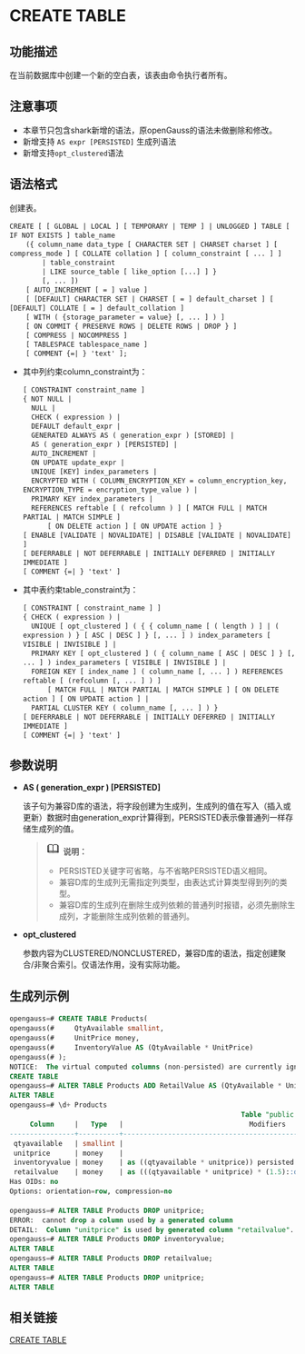 # CREATE TABLE

## 功能描述<a name="zh-cn_topic_0283137629_zh-cn_topic_0237122117_zh-cn_topic_0059778169_s0867185fef0f4a228532d432b598cb26"></a>

在当前数据库中创建一个新的空白表，该表由命令执行者所有。

## 注意事项<a name="zh-cn_topic_0283137629_zh-cn_topic_0237122117_zh-cn_topic_0059778169_sb04dbf08cbd848649163edbff21254a1"></a>

-   本章节只包含shark新增的语法，原openGauss的语法未做删除和修改。
-   新增支持 `AS expr [PERSISTED]` 生成列语法
-   新增支持`opt_clustered`语法

## 语法格式<a name="zh-cn_topic_0283137629_zh-cn_topic_0237122117_zh-cn_topic_0059778169_sc7a49d08f8ac43189f0e7b1c74f877eb"></a>

创建表。

```
CREATE [ [ GLOBAL | LOCAL ] [ TEMPORARY | TEMP ] | UNLOGGED ] TABLE [ IF NOT EXISTS ] table_name 
    ({ column_name data_type [ CHARACTER SET | CHARSET charset ] [ compress_mode ] [ COLLATE collation ] [ column_constraint [ ... ] ]
        | table_constraint
        | LIKE source_table [ like_option [...] ] }
        [, ... ])
    [ AUTO_INCREMENT [ = ] value ]
    [ [DEFAULT] CHARACTER SET | CHARSET [ = ] default_charset ] [ [DEFAULT] COLLATE [ = ] default_collation ]
    [ WITH ( {storage_parameter = value} [, ... ] ) ]
    [ ON COMMIT { PRESERVE ROWS | DELETE ROWS | DROP } ]
    [ COMPRESS | NOCOMPRESS ]
    [ TABLESPACE tablespace_name ]
    [ COMMENT {=| } 'text' ];
```

-   其中列约束column\_constraint为：

    ```
    [ CONSTRAINT constraint_name ]
    { NOT NULL |
      NULL |
      CHECK ( expression ) |
      DEFAULT default_expr |
      GENERATED ALWAYS AS ( generation_expr ) [STORED] |
      AS ( generation_expr ) [PERSISTED] |
      AUTO_INCREMENT |
      ON UPDATE update_expr |
      UNIQUE [KEY] index_parameters |
      ENCRYPTED WITH ( COLUMN_ENCRYPTION_KEY = column_encryption_key, ENCRYPTION_TYPE = encryption_type_value ) |
      PRIMARY KEY index_parameters |
      REFERENCES reftable [ ( refcolumn ) ] [ MATCH FULL | MATCH PARTIAL | MATCH SIMPLE ]
          [ ON DELETE action ] [ ON UPDATE action ] }
    [ ENABLE [VALIDATE | NOVALIDATE] | DISABLE [VALIDATE | NOVALIDATE] ]
    [ DEFERRABLE | NOT DEFERRABLE | INITIALLY DEFERRED | INITIALLY IMMEDIATE ]
    [ COMMENT {=| } 'text' ]
    ```

-   其中表约束table\_constraint为：

    ```
    [ CONSTRAINT [ constraint_name ] ]
    { CHECK ( expression ) |
      UNIQUE [ opt_clustered ] ( { { column_name [ ( length ) ] | ( expression ) } [ ASC | DESC ] } [, ... ] ) index_parameters [ VISIBLE | INVISIBLE ] |
      PRIMARY KEY [ opt_clustered ] ( { column_name [ ASC | DESC ] } [, ... ] ) index_parameters [ VISIBLE | INVISIBLE ] |
      FOREIGN KEY [ index_name ] ( column_name [, ... ] ) REFERENCES reftable [ (refcolumn [, ... ] ) ]
          [ MATCH FULL | MATCH PARTIAL | MATCH SIMPLE ] [ ON DELETE action ] [ ON UPDATE action ] |
      PARTIAL CLUSTER KEY ( column_name [, ... ] ) }
    [ DEFERRABLE | NOT DEFERRABLE | INITIALLY DEFERRED | INITIALLY IMMEDIATE ]
    [ COMMENT {=| } 'text' ]
    ```

## 参数说明<a name="zh-cn_topic_0283137629_zh-cn_topic_0237122117_zh-cn_topic_0059778169_s99cf2ac11c79436c93385e4efd7c4428"></a>

+ **AS \( generation\_expr \) \[PERSISTED\]**

  该子句为兼容D库的语法，将字段创建为生成列，生成列的值在写入（插入或更新）数据时由generation\_expr计算得到，PERSISTED表示像普通列一样存储生成列的值。

  >![](public_sys-resources/icon-note.png) **说明：** 
  >
  >-   PERSISTED关键字可省略，与不省略PERSISTED语义相同。
  >-   兼容D库的生成列无需指定列类型，由表达式计算类型得到列的类型。
  >-   兼容D库的生成列在删除生成列依赖的普通列时报错，必须先删除生成列，才能删除生成列依赖的普通列。

-   **opt\_clustered**

    参数内容为CLUSTERED/NONCLUSTERED，兼容D库的语法，指定创建聚合/非聚合索引。仅语法作用，没有实际功能。

## 生成列示例<a name="zh-cn_topic_0283136578_zh-cn_topic_0237122106_zh-cn_topic_0059777455_s985289833081489e9d77c485755bd362"></a>

```sql
opengauss=# CREATE TABLE Products(
opengauss(#     QtyAvailable smallint,
opengauss(#     UnitPrice money,
opengauss(#     InventoryValue AS (QtyAvailable * UnitPrice)
opengauss(# );
NOTICE:  The virtual computed columns (non-persisted) are currently ignored and behave the same as persisted columns.
CREATE TABLE
opengauss=# ALTER TABLE Products ADD RetailValue AS (QtyAvailable * UnitPrice * 1.5) PERSISTED;
ALTER TABLE
opengauss=# \d+ Products
                                                         Table "public.products"
     Column     |   Type   |                               Modifiers                               | Storage | Stats target | Description 
----------------+----------+-----------------------------------------------------------------------+---------+--------------+-------------
 qtyavailable   | smallint |                                                                       | plain   |              | 
 unitprice      | money    |                                                                       | plain   |              | 
 inventoryvalue | money    | as ((qtyavailable * unitprice)) persisted                             | plain   |              | 
 retailvalue    | money    | as (((qtyavailable * unitprice) * (1.5)::double precision)) persisted | plain   |              | 
Has OIDs: no
Options: orientation=row, compression=no

opengauss=# ALTER TABLE Products DROP unitprice;
ERROR:  cannot drop a column used by a generated column
DETAIL:  Column "unitprice" is used by generated column "retailvalue".
opengauss=# ALTER TABLE Products DROP inventoryvalue;
ALTER TABLE
opengauss=# ALTER TABLE Products DROP retailvalue;
ALTER TABLE
opengauss=# ALTER TABLE Products DROP unitprice;
ALTER TABLE
```

## 相关链接<a name="section156744489391"></a>

[CREATE TABLE](../SQLReference/CREATE-TABLE.md)